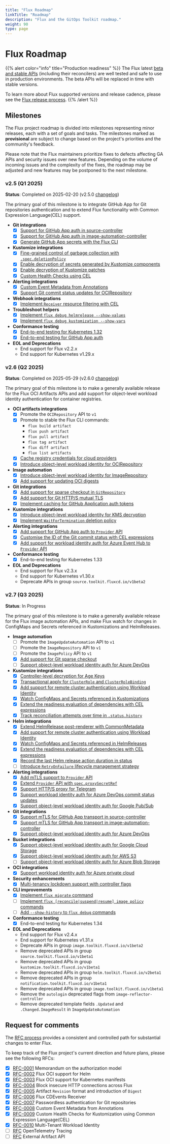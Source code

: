 ```yaml
---
title: "Flux Roadmap"
linkTitle: "Roadmap"
description: "Flux and the GitOps Toolkit roadmap."
weight: 90
type: page
---
```


# Flux Roadmap

{{% alert color="info" title="Production readiness" %}}
The Flux latest [beta and stable APIs](/flux/components/)
(including their reconcilers) are well tested and safe to use in production environments.
The beta APIs will be replaced in time with stable versions.

To learn more about Flux supported versions and release cadence,
please see the [Flux release process](/flux/releases/).
{{% /alert %}}

## Milestones

The Flux project roadmap is divided into milestones representing minor releases,
each with a set of goals and tasks. The milestones marked as **provisional** are
subject to change based on the project's priorities and the community's feedback.

Please note that the Flux maintainers prioritize fixes to defects affecting GA APIs
and security issues over new features. Depending on the volume of incoming issues and
the complexity of the fixes, the roadmap may be adjusted and new features
may be postponed to the next milestone.

### v2.5 (Q1 2025)

**Status**: Completed on 2025-02-20 (v2.5.0 [changelog](https://fluxcd.io/blog/2025/02/flux-v2.5.0/))

The primary goal of this milestone is to integrate GitHub App for Git repositories authentication
and to extend Flux functionality with Common Expression Language(CEL) support.

- **Git integrations**
  - [x] [Support for GitHub App auth in source-controller](https://github.com/fluxcd/source-controller/pull/1647)
  - [x] [Support for GitHub App auth in image-automation-controller](https://github.com/fluxcd/image-automation-controller/pull/780)
  - [x] [Generate GitHub App secrets with the Flux CLI](https://github.com/fluxcd/flux2/pull/5103)

- **Kustomize integrations**
  - [x] [Fine-grained control of garbage collection with `.spec.deletionPolicy`](https://github.com/fluxcd/kustomize-controller/pull/1314)
  - [x] [Enable decryption of secrets generated by Kustomize components](https://github.com/fluxcd/kustomize-controller/pull/1283)
  - [x] [Enable decryption of Kustomize patches](https://github.com/fluxcd/kustomize-controller/pull/1286)
  - [x] [Custom Health Checks using CEL](https://github.com/fluxcd/flux2/pull/5151)

- **Alerting integrations**
  - [x] [Custom Event Metadata from Annotations](https://github.com/fluxcd/flux2/pull/4809)
  - [x] [Support Git commit status updates for OCIRepository](https://github.com/fluxcd/flux2/issues/5148)

- **Webhook integrations**
  - [x] [Implement `Receiver` resource filtering with CEL](https://github.com/fluxcd/notification-controller/pull/948)

- **Troubleshoot helpers**
  - [x] [Implement `flux debug helmrelease --show-values`](https://github.com/fluxcd/flux2/pull/5106)
  - [x] [Implement `flux debug kustomization --show-vars`](https://github.com/fluxcd/flux2/pull/5117)

- **Conformance testing**
  - [x] [End-to-end testing for Kubernetes 1.32](https://github.com/fluxcd/flux2/pull/5111)
  - [x] [End-to-end testing for GitHub App auth](https://github.com/fluxcd/pkg/pull/818)

- **EOL and Deprecations**
  - End support for Flux v2.2.x
  - End support for Kubernetes v1.29.x

### v2.6 (Q2 2025)

**Status**: Completed on 2025-05-29 (v2.6.0 [changelog](https://fluxcd.io/blog/2025/05/flux-v2.6.0/))

The primary goal of this milestone is to make a generally available release for the Flux OCI Artifacts APIs
and add support for object-level workload identity authentication for container registries.

- **OCI artifacts integrations**
  - [x] Promote the `OCIRepository` API to `v1`
  - [x] Promote to stable the Flux CLI commands:
    - `flux build artifact`
    - `flux push artifact`
    - `flux pull artifact`
    - `flux tag artifact`
    - `flux diff artifact`
    - `flux list artifacts`
  - [x] [Cache registry credentials for cloud providers](https://github.com/fluxcd/pkg/issues/642)
  - [x] [Introduce object-level workload identity for OCIRepository](https://github.com/fluxcd/source-controller/pull/1790)

- **Image automation**
  - [x] [Introduce object-level workload identity for ImageRepository](https://github.com/fluxcd/image-reflector-controller/pull/760)
  - [x] [Add support for updating OCI digests](https://github.com/fluxcd/flux2/issues/4245)

- **Git integrations**
  - [x] [Add support for sparse checkout in `GitRepository`](https://github.com/fluxcd/source-controller/pull/1774)
  - [x] [Add support for Git HTTP/S mutual TLS](https://github.com/fluxcd/source-controller/issues/1761#issuecomment-2796296665)
  - [x] [Implement caching for GitHub Application auth tokens](https://github.com/fluxcd/source-controller/pull/1745)

- **Kustomize integrations**
  - [x] [Introduce object-level workload identity for KMS decryption](https://github.com/fluxcd/kustomize-controller/pull/1412)
  - [x] [Implement `WaitForTermination` deletion policy](https://github.com/fluxcd/kustomize-controller/pull/1444)

- **Alerting integrations**
  - [x] [Add support for GitHub App auth to `Provider` API](https://github.com/fluxcd/notification-controller/issues/996)
  - [x] [Customise the ID of the Git commit status with CEL expressions](https://github.com/fluxcd/notification-controller/pull/1068)
  - [x] [Add support for workload identity auth for Azure Event Hub to `Provider` API](https://github.com/fluxcd/notification-controller/issues/1047)

- **Conformance testing**
  - [x] End-to-end testing for Kubernetes 1.33

- **EOL and Deprecations**
  - End support for Flux v2.3.x
  - End support for Kubernetes v1.30.x
  - Deprecate APIs in group `source.toolkit.fluxcd.io/v1beta2`

### v2.7 (Q3 2025)

**Status**: In Progress

The primary goal of this milestone is to make a generally available release for the Flux image automation APIs,
and make Flux watch for changes in ConfigMaps and Secrets referenced in Kustomizations and HelmReleases.

- **Image automation**
  - [ ] Promote the `ImageUpdateAutomation` API to `v1`
  - [ ] Promote the `ImageRepository` API to `v1`
  - [ ] Promote the `ImagePolicy` API to `v1`
  - [x] [Add support for Git sparse checkout](https://github.com/fluxcd/image-automation-controller/pull/920)
  - [ ] [Support object-level workload identity auth for Azure DevOps](https://github.com/fluxcd/image-automation-controller/pull/951)

- **Kustomize integrations**
  - [x] [Controller-level decryption for Age Keys](https://github.com/fluxcd/kustomize-controller/issues/1465)
  - [x] [Transactional apply for `ClusterRole` and `ClusterRoleBinding`](https://github.com/fluxcd/pkg/issues/956)
  - [x] [Add support for remote cluster authentication using Workload Identity](https://github.com/fluxcd/kustomize-controller/pull/1476)
  - [x] [Watch ConfigMaps and Secrets referenced in Kustomizations](https://github.com/fluxcd/flux2/issues/5446)
  - [x] [Extend the readiness evaluation of dependencies with CEL expressions](https://github.com/fluxcd/kustomize-controller/pull/1491)
  - [x] [Track reconciliation attempts over time in `.status.history`](https://github.com/fluxcd/kustomize-controller/pull/1502)

- **Helm integrations**
  - [x] [Extend HelmRelease post-renderer with CommonMetadata](https://github.com/fluxcd/helm-controller/pull/1223)
  - [x] [Add support for remote cluster authentication using Workload Identity](https://github.com/fluxcd/helm-controller/pull/1249)
  - [x] [Watch ConfigMaps and Secrets referenced in HelmReleases](https://github.com/fluxcd/helm-controller/pull/1258)
  - [x] [Extend the readiness evaluation of dependencies with CEL expressions](https://github.com/fluxcd/helm-controller/pull/1271)
  - [x] [Record the last Helm release action duration in status](https://github.com/fluxcd/helm-controller/pull/1282)
  - [ ] [Introduce `RetryOnFailure` lifecycle management strategy](https://github.com/fluxcd/helm-controller/issues/1278)

- **Alerting integrations**
  - [x] [Add mTLS support to `Provider` API](https://github.com/fluxcd/notification-controller/pull/1137)
  - [x] [Extend `Provider` API with `spec.proxySecretRef`](https://github.com/fluxcd/notification-controller/pull/1133)
  - [x] [Support HTTP/S proxy for Telegram](https://github.com/fluxcd/notification-controller/pull/1140)
  - [x] [Support workload identity auth for Azure DevOps commit status updates](https://github.com/fluxcd/notification-controller/issues/1008)
  - [x] [Support object-level workload identity auth for Google Pub/Sub](https://github.com/fluxcd/notification-controller/pull/1154)

- **Git integrations**
  - [x] [Support mTLS for GitHub App transport in source-controller](https://github.com/fluxcd/source-controller/pull/1860)
  - [x] [Support mTLS for GitHub App transport in image-automation-controller](https://github.com/fluxcd/image-automation-controller/pull/947)
  - [x] [Support object-level workload identity auth for Azure DevOps](https://github.com/fluxcd/source-controller/pull/1871)

- **Bucket integrations**
  - [x] [Support object-level workload identity auth for Google Cloud Storage](https://github.com/fluxcd/source-controller/pull/1862)
  - [x] [Support object-level workload identity auth for AWS S3](https://github.com/fluxcd/source-controller/pull/1868)
  - [ ] [Support object-level workload identity auth for Azure Blob Storage](https://github.com/fluxcd/source-controller/pull/1875)

- **OCI integrations**
  - [x] [Support workload identity auth for Azure private cloud](https://github.com/fluxcd/pkg/pull/1002)

- **Security enhancements**
  - [x] [Multi-tenancy lockdown support with controller flags](https://github.com/fluxcd/flux2/issues/5465)

- **CLI improvements**
  - [x] [Implement `flux migrate` command](https://github.com/fluxcd/flux2/pull/5473)
  - [ ] [Implement `flux [reconcile|suspend|resume] image policy` commands](https://github.com/fluxcd/flux2/pull/5492)
  - [ ] [Add `--show-history` to `flux debug` commands](https://github.com/fluxcd/flux2/issues/5503)

- **Conformance testing**
  - [x] End-to-end testing for Kubernetes 1.34

- **EOL and Deprecations**
  - End support for Flux v2.4.x
  - End support for Kubernetes v1.31.x
  - Deprecate APIs in group `image.toolkit.fluxcd.io/v1beta2`
  - Remove deprecated APIs in group `source.toolkit.fluxcd.io/v1beta1`
  - Remove deprecated APIs in group `kustomize.toolkit.fluxcd.io/v1beta1`
  - Remove deprecated APIs in group `helm.toolkit.fluxcd.io/v2beta1`
  - Remove deprecated APIs in group `notification.toolkit.fluxcd.io/v1beta1`
  - Remove deprecated APIs in group `image.toolkit.fluxcd.io/v1beta1`
  - Remove the `autologin` deprecated flags from `image-reflector-controller`
  - Remove deprecated template fields `.Updated` and `.Changed.ImageResult` in `ImageUpdateAutomation`

## Request for comments

The [RFC process](https://github.com/fluxcd/flux2/tree/main/rfcs)
provides a consistent and controlled path for substantial changes to enter Flux.

To keep track of the Flux project's current direction and future plans, please see the following RFCs:

- [x] [RFC-0001](https://github.com/fluxcd/flux2/tree/main/rfcs/0001-authorization) Memorandum on the authorization model
- [x] [RFC-0002](https://github.com/fluxcd/flux2/tree/main/rfcs/0002-helm-oci) Flux OCI support for Helm
- [x] [RFC-0003](https://github.com/fluxcd/flux2/tree/main/rfcs/0003-kubernetes-oci) Flux OCI support for Kubernetes manifests
- [x] [RFC-0004](https://github.com/fluxcd/flux2/tree/main/rfcs/0004-insecure-http) Block insecure HTTP connections across Flux
- [x] [RFC-0005](https://github.com/fluxcd/flux2/tree/main/rfcs/0005-artifact-revision-and-digest) Artifact `Revision` format and introduction of `Digest`
- [x] [RFC-0006](https://github.com/fluxcd/flux2/tree/main/rfcs/0006-cdevents) Flux CDEvents Receiver
- [x] [RFC-0007](https://github.com/fluxcd/flux2/tree/main/rfcs/0007-git-repo-passwordless-auth) Passwordless authentication for Git repositories
- [x] [RFC-0008](https://github.com/fluxcd/flux2/tree/main/rfcs/0008-custom-event-metadata-from-annotations) Custom Event Metadata from Annotations
- [x] [RFC-0009](https://github.com/fluxcd/flux2/tree/main/rfcs/0009-custom-health-checks) Custom Health Checks for Kustomization using Common Expression Language(CEL)
- [x] [RFC-0010](https://github.com/fluxcd/flux2/tree/main/rfcs/0010-multi-tenant-workload-identity) Multi-Tenant Workload Identity
- [ ] [RFC](https://github.com/fluxcd/flux2/pull/5321) OpenTelemetry Tracing
- [ ] [RFC](https://github.com/fluxcd/flux2/pull/5292) External Artifact API
